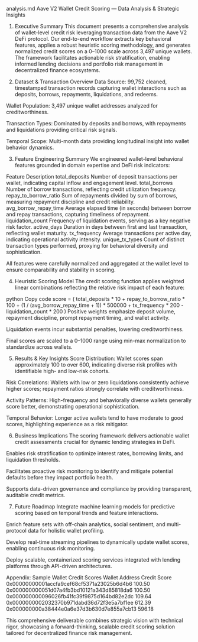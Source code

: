 analysis.md
Aave V2 Wallet Credit Scoring — Data Analysis & Strategic Insights
1. Executive Summary
This document presents a comprehensive analysis of wallet-level credit risk leveraging transaction data from the Aave V2 DeFi protocol. Our end-to-end workflow extracts key behavioral features, applies a robust heuristic scoring methodology, and generates normalized credit scores on a 0–1000 scale across 3,497 unique wallets. The framework facilitates actionable risk stratification, enabling informed lending decisions and portfolio risk management in decentralized finance ecosystems.

2. Dataset & Transaction Overview
Data Source: 99,752 cleaned, timestamped transaction records capturing wallet interactions such as deposits, borrows, repayments, liquidations, and redeems.

Wallet Population: 3,497 unique wallet addresses analyzed for creditworthiness.

Transaction Types: Dominated by deposits and borrows, with repayments and liquidations providing critical risk signals.

Temporal Scope: Multi-month data providing longitudinal insight into wallet behavior dynamics.

3. Feature Engineering Summary
We engineered wallet-level behavioral features grounded in domain expertise and DeFi risk indicators:

Feature	Description
total_deposits	Number of deposit transactions per wallet, indicating capital inflow and engagement level.
total_borrows	Number of borrow transactions, reflecting credit utilization frequency.
repay_to_borrow_ratio	Sum of repayments divided by sum of borrows, measuring repayment discipline and credit reliability.
avg_borrow_repay_time	Average elapsed time (in seconds) between borrow and repay transactions, capturing timeliness of repayment.
liquidation_count	Frequency of liquidation events, serving as a key negative risk factor.
active_days	Duration in days between first and last transaction, reflecting wallet maturity.
tx_frequency	Average transactions per active day, indicating operational activity intensity.
unique_tx_types	Count of distinct transaction types performed, proxying for behavioral diversity and sophistication.

All features were carefully normalized and aggregated at the wallet level to ensure comparability and stability in scoring.

4. Heuristic Scoring Model
The credit scoring function applies weighted linear combinations reflecting the relative risk impact of each feature:

python
Copy code
score = (
    total_deposits * 10 +
    repay_to_borrow_ratio * 100 +
    (1 / (avg_borrow_repay_time + 1)) * 500000 +
    tx_frequency * 200 -
    liquidation_count * 200
)
Positive weights emphasize deposit volume, repayment discipline, prompt repayment timing, and wallet activity.

Liquidation events incur substantial penalties, lowering creditworthiness.

Final scores are scaled to a 0–1000 range using min-max normalization to standardize across wallets.

5. Results & Key Insights
Score Distribution: Wallet scores span approximately 100 to over 600, indicating diverse risk profiles with identifiable high- and low-risk cohorts.

Risk Correlations: Wallets with low or zero liquidations consistently achieve higher scores; repayment ratios strongly correlate with creditworthiness.

Activity Patterns: High-frequency and behaviorally diverse wallets generally score better, demonstrating operational sophistication.

Temporal Behavior: Longer active wallets tend to have moderate to good scores, highlighting experience as a risk mitigator.

6. Business Implications
The scoring framework delivers actionable wallet credit assessments crucial for dynamic lending strategies in DeFi.

Enables risk stratification to optimize interest rates, borrowing limits, and liquidation thresholds.

Facilitates proactive risk monitoring to identify and mitigate potential defaults before they impact portfolio health.

Supports data-driven governance and compliance by providing transparent, auditable credit metrics.

7. Future Roadmap
Integrate machine learning models for predictive scoring based on temporal trends and feature interactions.

Enrich feature sets with off-chain analytics, social sentiment, and multi-protocol data for holistic wallet profiling.

Develop real-time streaming pipelines to dynamically update wallet scores, enabling continuous risk monitoring.

Deploy scalable, containerized scoring services integrated with lending platforms through API-driven architectures.

Appendix: Sample Wallet Credit Scores
Wallet Address	Credit Score
0x00000000001accfa9cef68cf5371a23025b6d4b6	100.50
0x000000000051d07a4fb3bd10121a343d85818da6	100.50
0x000000000096026fb41fc39f9875d164bd82e2dc	109.64
0x0000000002032370b971dabd36d72f3e5a7bf1ee	612.39
0x000000000a38444e0a6e37d3b630d7e855a7cb13	596.18

This comprehensive deliverable combines strategic vision with technical rigor, showcasing a forward-thinking, scalable credit scoring solution tailored for decentralized finance risk management.

